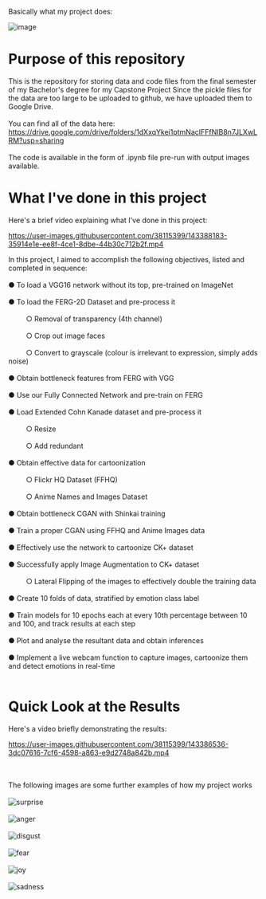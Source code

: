   Basically what my project does:

![image](https://user-images.githubusercontent.com/38115399/143766076-76a2d2a0-2251-43da-a3bf-a9d6fbd931cd.png)



# Purpose of this repository
This is the repository for storing data and code files from the final semester of my Bachelor's degree for my Capstone Project
Since the pickle files for the data are too large to be uploaded to github, we have uploaded them to Google Drive. 
<br></br>You can find all of the data here: https://drive.google.com/drive/folders/1dXxqYkei1ptmNacIFFfNIB8n7JLXwLRM?usp=sharing
<br></br>The code is available in the form of .ipynb file pre-run with output images available.
# What I've done in this project
Here's a brief video explaining what I've done in this project:

https://user-images.githubusercontent.com/38115399/143388183-35914e1e-ee8f-4ce1-8dbe-44b30c712b2f.mp4



In this project, I aimed to accomplish the following objectives, listed and completed in
sequence:<br></br>
● To load a VGG16 network without its top, pre-trained on ImageNet<br></br>
● To load the FERG-2D Dataset and pre-process it<br></br>
&nbsp;&nbsp;&nbsp;&nbsp;&nbsp;&nbsp;&nbsp;&nbsp;&nbsp;○ Removal of transparency (4th channel)<br></br>
&nbsp;&nbsp;&nbsp;&nbsp;&nbsp;&nbsp;&nbsp;&nbsp;&nbsp;○ Crop out image faces<br></br>
&nbsp;&nbsp;&nbsp;&nbsp;&nbsp;&nbsp;&nbsp;&nbsp;&nbsp;○ Convert to grayscale (colour is irrelevant to expression, simply adds noise)<br></br>
● Obtain bottleneck features from FERG with VGG<br></br>
● Use our Fully Connected Network and pre-train on FERG<br></br>
● Load Extended Cohn Kanade dataset and pre-process it<br></br>
&nbsp;&nbsp;&nbsp;&nbsp;&nbsp;&nbsp;&nbsp;&nbsp;&nbsp;○ Resize<br></br>
&nbsp;&nbsp;&nbsp;&nbsp;&nbsp;&nbsp;&nbsp;&nbsp;&nbsp;○ Add redundant <br></br>
● Obtain effective data for cartoonization<br></br>
&nbsp;&nbsp;&nbsp;&nbsp;&nbsp;&nbsp;&nbsp;&nbsp;&nbsp;○ Flickr HQ Dataset (FFHQ)<br></br>
&nbsp;&nbsp;&nbsp;&nbsp;&nbsp;&nbsp;&nbsp;&nbsp;&nbsp;○ Anime Names and Images Dataset<br></br>
● Obtain bottleneck CGAN with Shinkai training<br></br>
● Train a proper CGAN using FFHQ and Anime Images data<br></br>
● Effectively use the network to cartoonize CK+ dataset<br></br>
● Successfully apply Image Augmentation to CK+ dataset<br></br>
&nbsp;&nbsp;&nbsp;&nbsp;&nbsp;&nbsp;&nbsp;&nbsp;&nbsp;○ Lateral Flipping of the images to effectively double the training data<br></br>
● Create 10 folds of data, stratified by emotion class label<br></br>
● Train models for 10 epochs each at every 10th percentage between 10 and 100, and
track results at each step<br></br>
● Plot and analyse the resultant data and obtain inferences<br></br>
● Implement a live webcam function to capture images, cartoonize them and detect
emotions in real-time<br></br>
# Quick Look at the Results
Here's a video briefly demonstrating the results:

https://user-images.githubusercontent.com/38115399/143386536-3dc07616-7cf6-4598-a863-e9d2748a842b.mp4


<br></br>
The following images are some further examples of how my project works
<br></br>
![surprise](https://user-images.githubusercontent.com/38115399/143385710-2957164e-724b-4d9f-abb7-14cf65089ad9.JPG)
<br></br>
![anger](https://user-images.githubusercontent.com/38115399/143385663-4b62cf94-270c-4300-9557-552b2287abf6.JPG)
<br></br>
![disgust](https://user-images.githubusercontent.com/38115399/143385684-bcef73e3-e7e7-43ad-a231-c92d6e6a1b00.JPG)
<br></br>
![fear](https://user-images.githubusercontent.com/38115399/143385689-d0390b8e-c546-43c9-acc2-a0f0f27d2bb6.JPG)
<br></br>
![joy](https://user-images.githubusercontent.com/38115399/143385700-842b4e55-a201-47b1-bd80-00500fd68a8f.JPG)
<br></br>
![sadness](https://user-images.githubusercontent.com/38115399/143385707-b5ed8163-7994-45e8-b306-b1ac38d9ae4c.JPG)
<br></br>

